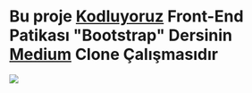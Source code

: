 # Bu proje [Kodluyoruz](https://kodluyoruz.org) Front-End Patikası "Bootstrap" Dersinin [**Medium**](https://medium.com) Clone Çalışmasıdır

![](mediumclone.png)